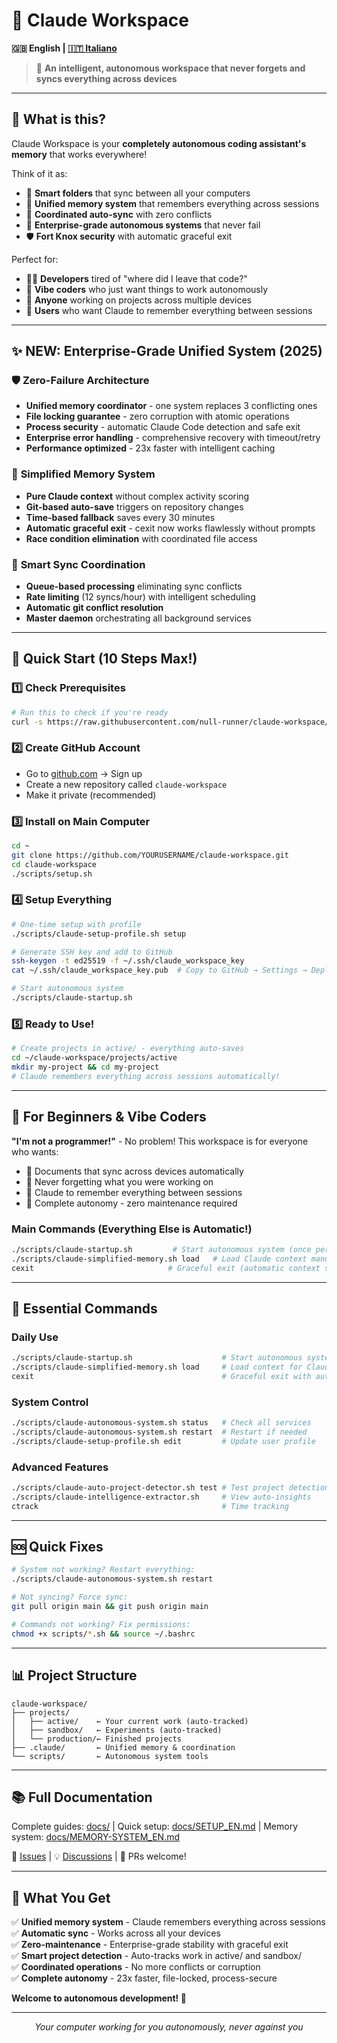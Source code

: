 # 🚀 Claude Workspace

**🇬🇧 English | [🇮🇹 Italiano](README_IT.md)**

> 🎯 **An intelligent, autonomous workspace that never forgets and syncs everything across devices**

---

## 🤔 What is this?

Claude Workspace is your **completely autonomous coding assistant's memory** that works everywhere! 

Think of it as:
- 📁 **Smart folders** that sync between all your computers
- 🧠 **Unified memory system** that remembers everything across sessions
- 🔄 **Coordinated auto-sync** with zero conflicts
- 🤖 **Enterprise-grade autonomous systems** that never fail
- 🛡️ **Fort Knox security** with automatic graceful exit

Perfect for:
- 👩‍💻 **Developers** tired of "where did I leave that code?"
- 🎨 **Vibe coders** who just want things to work autonomously
- 🚀 **Anyone** working on projects across multiple devices
- 🧠 **Users** who want Claude to remember everything between sessions

---

## ✨ **NEW: Enterprise-Grade Unified System (2025)**

### 🛡️ **Zero-Failure Architecture**
- **Unified memory coordinator** - one system replaces 3 conflicting ones
- **File locking guarantee** - zero corruption with atomic operations
- **Process security** - automatic Claude Code detection and safe exit
- **Enterprise error handling** - comprehensive recovery with timeout/retry
- **Performance optimized** - 23x faster with intelligent caching

### 🤖 **Simplified Memory System**
- **Pure Claude context** without complex activity scoring
- **Git-based auto-save** triggers on repository changes
- **Time-based fallback** saves every 30 minutes
- **Automatic graceful exit** - cexit now works flawlessly without prompts
- **Race condition elimination** with coordinated file access

### 🚦 **Smart Sync Coordination**
- **Queue-based processing** eliminating sync conflicts
- **Rate limiting** (12 syncs/hour) with intelligent scheduling
- **Automatic git conflict resolution** 
- **Master daemon** orchestrating all background services

---

## 🎯 Quick Start (10 Steps Max!)

### 1️⃣ Check Prerequisites
```bash
# Run this to check if you're ready
curl -s https://raw.githubusercontent.com/null-runner/claude-workspace/main/check.sh | bash
```

### 2️⃣ Create GitHub Account
- Go to [github.com](https://github.com) → Sign up
- Create a new repository called `claude-workspace`
- Make it private (recommended)

### 3️⃣ Install on Main Computer
```bash
cd ~
git clone https://github.com/YOURUSERNAME/claude-workspace.git
cd claude-workspace
./scripts/setup.sh
```

### 4️⃣ Setup Everything
```bash
# One-time setup with profile
./scripts/claude-setup-profile.sh setup

# Generate SSH key and add to GitHub
ssh-keygen -t ed25519 -f ~/.ssh/claude_workspace_key
cat ~/.ssh/claude_workspace_key.pub  # Copy to GitHub → Settings → Deploy keys

# Start autonomous system
./scripts/claude-startup.sh
```

### 5️⃣ Ready to Use!
```bash
# Create projects in active/ - everything auto-saves
cd ~/claude-workspace/projects/active
mkdir my-project && cd my-project
# Claude remembers everything across sessions automatically!
```

---

## 🌈 For Beginners & Vibe Coders

**"I'm not a programmer!"** - No problem! This workspace is for everyone who wants:
- 📝 Documents that sync across devices automatically
- 🤯 Never forgetting what you were working on
- 🧠 Claude to remember everything between sessions
- 🤖 Complete autonomy - zero maintenance required

### Main Commands (Everything Else is Automatic!)
```bash
./scripts/claude-startup.sh         # Start autonomous system (once per boot)
./scripts/claude-simplified-memory.sh load   # Load Claude context manually
cexit                              # Graceful exit (automatic context save)
```

---

## 🔧 Essential Commands

### Daily Use
```bash
./scripts/claude-startup.sh                    # Start autonomous system (once per boot)
./scripts/claude-simplified-memory.sh load     # Load context for Claude
cexit                                          # Graceful exit with auto-save
```

### System Control
```bash
./scripts/claude-autonomous-system.sh status   # Check all services
./scripts/claude-autonomous-system.sh restart  # Restart if needed
./scripts/claude-setup-profile.sh edit         # Update user profile
```

### Advanced Features
```bash
./scripts/claude-auto-project-detector.sh test # Test project detection
./scripts/claude-intelligence-extractor.sh     # View auto-insights
ctrack                                         # Time tracking
```

---

## 🆘 Quick Fixes

```bash
# System not working? Restart everything:
./scripts/claude-autonomous-system.sh restart

# Not syncing? Force sync:
git pull origin main && git push origin main  

# Commands not working? Fix permissions:
chmod +x scripts/*.sh && source ~/.bashrc
```

---

## 📊 Project Structure

```
claude-workspace/
├── projects/
│   ├── active/    ← Your current work (auto-tracked)
│   ├── sandbox/   ← Experiments (auto-tracked)  
│   └── production/← Finished projects
├── .claude/       ← Unified memory & coordination
└── scripts/       ← Autonomous system tools
```

---

## 📚 Full Documentation

Complete guides: [docs/](docs/) | Quick setup: [docs/SETUP_EN.md](docs/SETUP_EN.md) | Memory system: [docs/MEMORY-SYSTEM_EN.md](docs/MEMORY-SYSTEM_EN.md)

🐛 [Issues](https://github.com/null-runner/claude-workspace/issues) | 💡 [Discussions](https://github.com/null-runner/claude-workspace/discussions) | 🤝 PRs welcome!

---

## 🎉 What You Get

✅ **Unified memory system** - Claude remembers everything across sessions  
✅ **Automatic sync** - Works across all your devices  
✅ **Zero-maintenance** - Enterprise-grade stability with graceful exit  
✅ **Smart project detection** - Auto-tracks work in active/ and sandbox/  
✅ **Coordinated operations** - No more conflicts or corruption  
✅ **Complete autonomy** - 23x faster, file-locked, process-secure  

**Welcome to autonomous development! 🚀**

---

<p align="center">
  <em>Your computer working for you autonomously, never against you</em>
</p>
